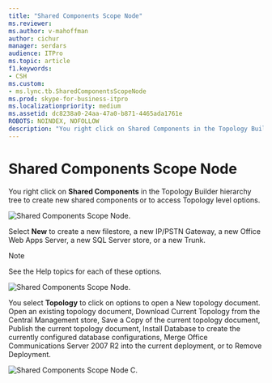 ```yaml
---
title: "Shared Components Scope Node"
ms.reviewer: 
ms.author: v-mahoffman
author: cichur
manager: serdars
audience: ITPro
ms.topic: article
f1.keywords:
- CSH
ms.custom:
- ms.lync.tb.SharedComponentsScopeNode
ms.prod: skype-for-business-itpro
ms.localizationpriority: medium
ms.assetid: dc8238a0-24aa-47a0-b871-4465ada1761e
ROBOTS: NOINDEX, NOFOLLOW
description: "You right click on Shared Components in the Topology Builder hierarchy tree to create new shared components or to access Topology level options."
---
```


# Shared Components Scope Node
 
You right click on **Shared Components** in the Topology Builder hierarchy tree to create new shared components or to access Topology level options.
  
![Shared Components Scope Node.](../../../media/Shared_Components_Scope_Node.jpg)
  
Select **New** to create a new filestore, a new IP/PSTN Gateway, a new Office Web Apps Server, a new SQL Server store, or a new Trunk.
  
> [!NOTE]
> See the Help topics for each of these options. 
  
![Shared Components Scope Node.](../../../media/Shared_Components_Scope_NodeB.jpg)
  
You select **Topology** to click on options to open a New topology document. Open an existing topology document, Download Current Topology from the Central Management store, Save a Copy of the current topology document, Publish the current topology document, Install Database to create the currently configured database configurations, Merge Office Communications Server 2007 R2 into the current deployment, or to Remove Deployment.
  
![Shared Components Scope Node C.](../../../media/Shared_Components_Scope_NodeC.jpg)
  

